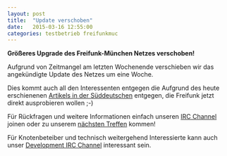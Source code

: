 ```yaml
---
layout: post
title:  "Update verschoben"
date:   2015-03-16 12:55:00
categories: testbetrieb freifunkmuc
---
```


**Größeres Upgrade des Freifunk-München Netzes verschoben!**

Aufgrund von Zeitmangel am letzten Wochenende verschieben wir das angekündigte Update des Netzes um eine
Woche. 

Dies kommt auch all den Interessenten entgegen die Aufgrund des heute erschienenen [Artikels in der Süddeutschen][sz-artikel]
entgegen, die Freifunk jetzt direkt ausprobieren wollen ;-)

Für Rückfragen und weitere Informationen einfach unseren [IRC Channel][irc] joinen
oder zu unserem [nächsten Treffen][treffen] kommen!

Für Knotenbeteiber und technisch weitergehend Interessierte kann auch unser [Development IRC Channel][irc-dev] interessant sein. 

[irc]: https://webirc.darkfasel.net/#freifunk
[irc-dev]: https://webirc.darkfasel.net/#freifunk-dev
[treffen]: http://freifunkmuc.github.io/mitmachen/
[sz-artikel]: http://www.sueddeutsche.de/muenchen/hotspots-funkstille-in-muenchen-1.2394507#
